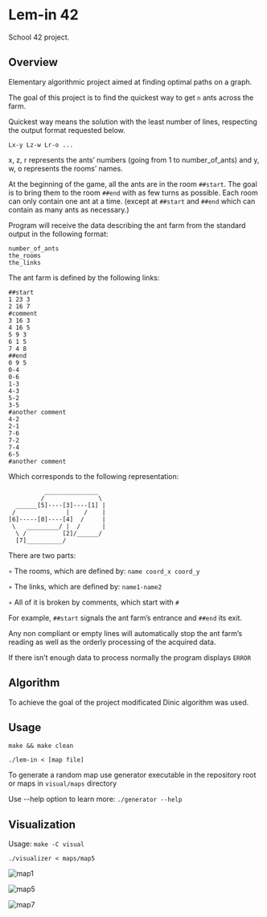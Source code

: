# Lem-in 42

School 42 project.

## Overview

Elementary algorithmic project aimed at finding optimal paths on a graph.

The goal of this project is to find the quickest way to get ```n``` ants across the farm.

Quickest way means the solution with the least number of lines, respecting the
output format requested below.
```
Lx-y Lz-w Lr-o ...
```
x, z, r represents the ants’ numbers (going from 1 to number_of_ants) and y,
w, o represents the rooms’ names.

At the beginning of the game, all the ants are in the room ```##start```. The goal is
to bring them to the room ```##end``` with as few turns as possible. Each room can
only contain one ant at a time. (except at ```##start``` and ```##end``` which can contain
as many ants as necessary.)

Program will receive the data describing the ant farm from the standard output
in the following format:
```
number_of_ants
the_rooms
the_links
```

The ant farm is defined by the following links:
```
##start
1 23 3
2 16 7
#comment
3 16 3
4 16 5
5 9 3
6 1 5
7 4 8
##end
0 9 5
0-4
0-6
1-3
4-3
5-2
3-5
#another comment
4-2
2-1
7-6
7-2
7-4
6-5
#another comment
```

Which corresponds to the following representation:
```
          _______________
         /               \
  ______[5]----[3]----[1] |
 /              |    /    |
[6]-----[0]----[4]  /     |
 \   _________/ |  /      |
  \ /          [2]/______/
  [7]__________/
```

There are two parts:

◦ The rooms, which are defined by: ```name coord_x coord_y```

◦ The links, which are defined by: ```name1-name2```

◦ All of it is broken by comments, which start with ```#```

For example, ```##start``` signals the ant farm’s entrance and ```##end``` its exit.

Any non compliant or empty lines will automatically stop the ant farm’s reading
as well as the orderly processing of the acquired data.

If there isn’t enough data to process normally the program displays ```ERROR```

## Algorithm

To achieve the goal of the project modificated Dinic algorithm was used.

## Usage

```make && make clean```

```./lem-in < [map file]```

To generate a random map use generator executable in the repository root or maps in ```visual/maps``` directory

Use --help option to learn more: ```./generator --help```

## Visualization

Usage:
```make -C visual```

```./visualizer < maps/map5```

![map1](https://github.com/Lmittie/lem_in/blob/master/examples/visualizer%20map1.png?raw=true)

![map5](https://github.com/Lmittie/lem_in/blob/master/examples/visualizer%20map5.png?raw=true)

![map7](https://github.com/Lmittie/lem_in/blob/master/examples/visualizer%20map7.png?raw=true)
